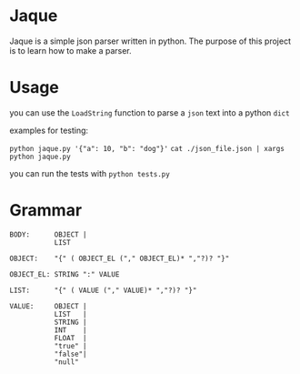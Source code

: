 # Jaque

Jaque is a simple json parser written in python. The purpose of this project
is to learn how to make a parser.

# Usage

you can use the `LoadString` function to parse a `json` text
into a python `dict`

examples for testing:

`python jaque.py '{"a": 10, "b": "dog"}'`
`cat ./json_file.json | xargs python jaque.py`

you can run the tests with
`python tests.py`

# Grammar

```
BODY:      OBJECT |
           LIST

OBJECT:    "{" ( OBJECT_EL ("," OBJECT_EL)* ","?)? "}"

OBJECT_EL: STRING ":" VALUE

LIST:      "{" ( VALUE ("," VALUE)* ","?)? "}"

VALUE:     OBJECT |
           LIST   |
           STRING |
           INT    |
           FLOAT  |
           "true" |
           "false"|
           "null"
```
